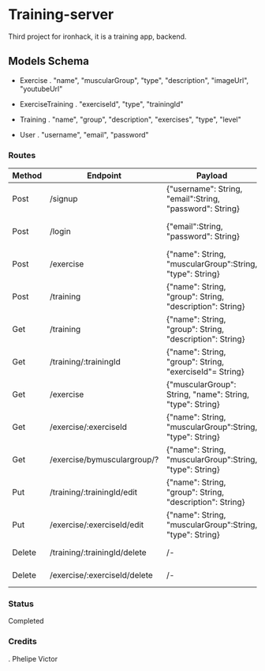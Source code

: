 # Training-server

Third project for ironhack, it is a training app, backend.

## Models Schema

- Exercise
. "name", "muscularGroup", "type", "description", "imageUrl", "youtubeUrl"

- ExerciseTraining
. "exerciseId", "type", "trainingId"

- Training
. "name", "group", "description", "exercises", "type", "level"

- User
. "username", "email", "password"

### Routes

| Method 	| Endpoint                     	| Payload                                                   	| Response                    	| Action                             	|
|--------	|------------------------------	|-----------------------------------------------------------	|-----------------------------	|------------------------------------	|
| Post   	| /signup                      	| {"username": String, "email":String, "password": String}  	| /login                      	| Register a new User with token     	|
| Post   	| /login                       	| {"email":String, "password": String}                      	| /exercises                  	| Validate the existance of the user 	|
| Post   	| /exercise                    	| {"name": String, "muscularGroup":String, "type": String}  	| /exercise                   	| Create a new exercise              	|
| Post   	| /training                    	| {"name": String, "group": String, "description": String}  	| /training                   	| Create a new training              	|
| Get    	| /training                    	| {"name": String, "group": String, "description": String}  	| /training                   	| Get all trainings                  	|
| Get    	| /training/:trainingId        	| {"name": String, "group": String, "exerciseId"= String}   	| /training/:trainingId       	| Get one training                   	|
| Get    	| /exercise                    	| {"muscularGroup": String, "name": String, "type": String} 	| /exercise                   	| Get all exercises                  	|
| Get    	| /exercise/:exerciseId        	| {"name": String, "muscularGroup":String, "type": String}  	| /exercise/:exerciseId       	| Get one exercise                   	|
| Get    	| /exercise/bymusculargroup/?  	| {"name": String, "muscularGroup":String, "type": String}  	| /exercise/bymuscularGroup/? 	| Get exercise by MuscularGroup      	|
| Put    	| /training/:trainingId/edit   	| {"name": String, "group": String, "description": String}  	| /:trainingId                	| Update one training                	|
| Put    	| /exercise/:exerciseId/edit   	| {"name": String, "muscularGroup":String, "type": String}  	| /:exerciseId                	| Update one exercise                	|
| Delete 	| /training/:trainingId/delete 	| /-                                                        	| /-                          	| Delete one training                	|
| Delete 	| /exercise/:exerciseId/delete 	| /-                                                        	| /-                          	| Delete one exercis                 	|

### Status

Completed

### Credits

. Phelipe Victor